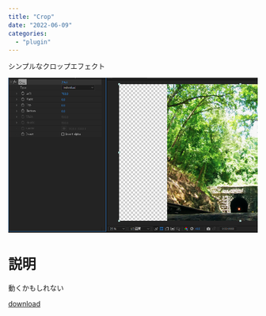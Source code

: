 ```yaml
---
title: "Crop"
date: "2022-06-09"
categories: 
  - "plugin"
---
```


シンプルなクロップエフェクト

![](images/Crop.png)

# 説明
動くかもしれない

[download](/files/Crop_V1.5.zip "download")
